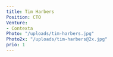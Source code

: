 ```yaml
---
title: Tim Harbers
Position: CTO
Venture:
- Contexta
Photo: "/uploads/tim-harbers.jpg"
Photo2x: "/uploads/tim-harbers@2x.jpg"
prio: 1
---
```


